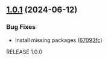 ## [1.0.1](https://github.com/streamware/nestjs-pulsar/compare/v1.0.0...v1.0.1) (2024-06-12)


### Bug Fixes

* install missing packages ([67093fc](https://github.com/streamware/nestjs-pulsar/commit/67093fced51d9beea911c55c782143c9f9bf49dc))

RELEASE 1.0.0
